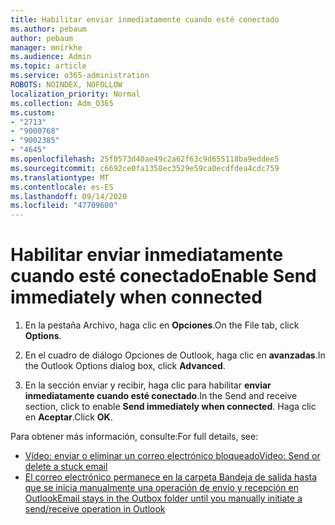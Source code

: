 ```yaml
---
title: Habilitar enviar inmediatamente cuando esté conectado
ms.author: pebaum
author: pebaum
manager: mnirkhe
ms.audience: Admin
ms.topic: article
ms.service: o365-administration
ROBOTS: NOINDEX, NOFOLLOW
localization_priority: Normal
ms.collection: Adm_O365
ms.custom:
- "2713"
- "9000768"
- "9002385"
- "4645"
ms.openlocfilehash: 25f0573d40ae49c2a62f63c9d655118ba9eddee5
ms.sourcegitcommit: c6692ce0fa1358ec3529e59ca0ecdfdea4cdc759
ms.translationtype: MT
ms.contentlocale: es-ES
ms.lasthandoff: 09/14/2020
ms.locfileid: "47709600"
---
```

# <a name="enable-send-immediately-when-connected"></a><span data-ttu-id="ee742-102">Habilitar enviar inmediatamente cuando esté conectado</span><span class="sxs-lookup"><span data-stu-id="ee742-102">Enable Send immediately when connected</span></span>
 
1. <span data-ttu-id="ee742-103">En la pestaña Archivo, haga clic en **Opciones**.</span><span class="sxs-lookup"><span data-stu-id="ee742-103">On the File tab, click **Options**.</span></span>

2. <span data-ttu-id="ee742-104">En el cuadro de diálogo Opciones de Outlook, haga clic en **avanzadas**.</span><span class="sxs-lookup"><span data-stu-id="ee742-104">In the Outlook Options dialog box, click **Advanced**.</span></span>

3. <span data-ttu-id="ee742-105">En la sección enviar y recibir, haga clic para habilitar **enviar inmediatamente cuando esté conectado**.</span><span class="sxs-lookup"><span data-stu-id="ee742-105">In the Send and receive section, click to enable **Send immediately when connected**.</span></span> <span data-ttu-id="ee742-106">Haga clic en **Aceptar**.</span><span class="sxs-lookup"><span data-stu-id="ee742-106">Click **OK**.</span></span>

<span data-ttu-id="ee742-107">Para obtener más información, consulte:</span><span class="sxs-lookup"><span data-stu-id="ee742-107">For full details, see:</span></span>
- [<span data-ttu-id="ee742-108">Vídeo: enviar o eliminar un correo electrónico bloqueado</span><span class="sxs-lookup"><span data-stu-id="ee742-108">Video: Send or delete a stuck email</span></span>](https://support.office.com/article/Video-Send-or-delete-an-email-stuck-in-your-outbox-26d5d34a-4e5f-444a-a9e8-44db04a94dec) 
- [<span data-ttu-id="ee742-109">El correo electrónico permanece en la carpeta Bandeja de salida hasta que se inicia manualmente una operación de envío y recepción en Outlook</span><span class="sxs-lookup"><span data-stu-id="ee742-109">Email stays in the Outbox folder until you manually initiate a send/receive operation in Outlook</span></span>](https://support.microsoft.com/help/2797572/email-stays-in-the-outbox-folder-until-you-manually-initiate-a-send-re)
